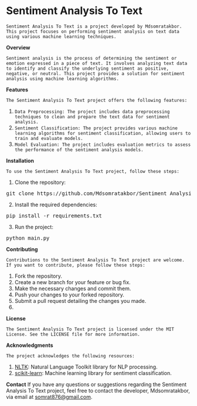 # Sentiment Analysis To Text

`Sentiment Analysis To Text is a project developed by Mdsomratakbor. This project focuses on performing sentiment analysis on text data using various machine learning techniques.`

**Overview**

`Sentiment analysis is the process of determining the sentiment or emotion expressed in a piece of text. It involves analyzing text data to identify and classify the underlying sentiment as positive, negative, or neutral. This project provides a solution for sentiment analysis using machine learning algorithms.`

**Features**

`The Sentiment Analysis To Text project offers the following features:`

1. `Data Preprocessing: The project includes data preprocessing techniques to clean and prepare the text data for sentiment analysis.`
2. `Sentiment Classification: The project provides various machine learning algorithms for sentiment classification, allowing users to train and evaluate models.`
3. `Model Evaluation: The project includes evaluation metrics to assess the performance of the sentiment analysis models.`

**Installation**

`To use the Sentiment Analysis To Text project, follow these steps:`

1. Clone the repository:
<pre>
git clone https://github.com/Mdsomratakbor/Sentiment_Analysis_To_Text.git
</pre>

2. Install the required dependencies:
<pre>
pip install -r requirements.txt
</pre>

3. Run the project:
<pre>
python main.py
</pre>


**Contributing**

`Contributions to the Sentiment Analysis To Text project are welcome. If you want to contribute, please follow these steps:`

1. Fork the repository.
2. Create a new branch for your feature or bug fix.
3. Make the necessary changes and commit them.
4. Push your changes to your forked repository.
5. Submit a pull request detailing the changes you made.
6. 
**License**

`The Sentiment Analysis To Text project is licensed under the MIT License. See the LICENSE file for more information.`

**Acknowledgments**

`The project acknowledges the following resources:`

1. [NLTK](https://www.nltk.org/):  Natural Language Toolkit library for NLP processing.
2. [scikit-learn](https://scikit-learn.org/): Machine learning library for sentiment classification.

**Contact**
If you have any questions or suggestions regarding the Sentiment Analysis To Text project, feel free to contact the developer, Mdsomratakbor, via email at somrat876@gmail.com.
